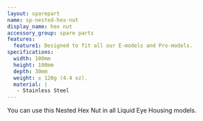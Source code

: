 ```yaml
---
layout: sparepart
name: sp-nested-hex-nut
display_name: hex nut
accessory_group: spare parts
features:
  feature1: Designed to fit all our E-models and Pro-models.
specifications:
  width: 100mm
  height: 100mm
  depth: 30mm
  weight: ± 120g (4.4 oz).
  material: |
   - Stainless Steel
---
```

You can use this Nested Hex Nut in all Liquid Eye Housing models.
